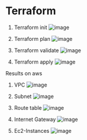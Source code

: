 # Terraform
1. Terraform init
![image](https://github.com/Bhavanam0506/Terraform/assets/92242002/081dc01c-b149-4fbd-aeba-aa934f95b3da)

2. Terraform plan
![image](https://github.com/Bhavanam0506/Terraform/assets/92242002/f301f1df-535c-4132-ac54-f6b4c7021f4f)

3. Terraform validate
![image](https://github.com/Bhavanam0506/Terraform/assets/92242002/deb3c5f2-a9ee-4b07-adca-a65da4162f3f)

4. Terraform apply
![image](https://github.com/Bhavanam0506/Terraform/assets/92242002/534dd347-e34d-42a9-8b42-0d9edd84744d)

Results on aws
1. VPC
![image](https://github.com/Bhavanam0506/Terraform/assets/92242002/79428a4e-73ef-4903-b526-d6028b55906d)

2. Subnet
![image](https://github.com/Bhavanam0506/Terraform/assets/92242002/76bf932a-1ce8-44b8-b888-6babd345ac81)

3. Route table
![image](https://github.com/Bhavanam0506/Terraform/assets/92242002/ccd4fad5-1147-4c5e-902f-998dac033b82)

4. Internet Gateway
![image](https://github.com/Bhavanam0506/Terraform/assets/92242002/21a42799-164f-4d8f-a30d-af6dfe9a567e)

5. Ec2-Instances
![image](https://github.com/Bhavanam0506/Terraform/assets/92242002/64b4184a-3804-47d1-bb34-9348b0ed1641)

